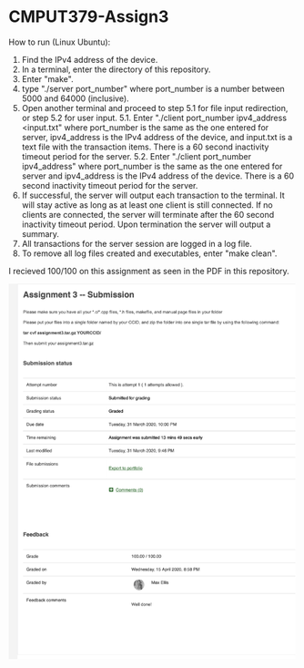 # CMPUT379-Assign3

How to run (Linux Ubuntu):
  1. Find the IPv4 address of the device.
  2. In a terminal, enter the directory of this repository. 
  3. Enter "make".
  4. type "./server port_number" where port_number is a number between 5000 and 64000 (inclusive).
  5. Open another terminal and proceed to step 5.1 for file input redirection, or step 5.2 for user input.
    5.1. Enter "./client port_number ipv4_address <input.txt" where port_number is the same as the one entered for server, ipv4_address is the IPv4 address of the device, and input.txt is a text file with the transaction items. There is a 60 second inactivity timeout period for the server.
    5.2. Enter "./client port_number ipv4_address" where port_number is the same as the one entered for server and ipv4_address is the IPv4 address of the device. There is a 60 second inactivity timeout period for the server.
  6. If successful, the server will output each transaction to the terminal. It will stay active as long as at least one client is still connected. If no clients are connected, the server will terminate after the 60 second inactivity timeout period. Upon termination the server will output a summary.
  7. All transactions for the server session are logged in a log file.
  8. To remove all log files created and executables, enter "make clean".

I recieved 100/100 on this assignment as seen in the PDF in this repository.

![](Assignment3Mark.png)
